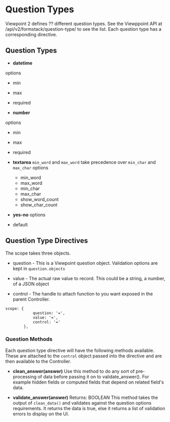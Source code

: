 # Question Types

Viewpoint 2 defines ?? different question types. See the Viewppoint API at /api/v2/formstack/question-type/ to see the list. Each question type has a corresponding directive.

## Question Types

* **datetime** 
  
 options
  * min 
  * max
  * required

* **number**
  
 options
  * min
  * max
  * required
 
* **textarea**
  `min_word` and `max_word` take precedence over `min_char` and `max_char`
 options
  * min_word
  * max_word
  * min_char
  * max_char
  * show_word_count
  * show_char_count

* **yes-no**
 options
 * default



## Question Type Directives
The scope takes three objects. 

 * question - This is a Viewpoint question object. Validation options are kept in `question.objects`
 
 * value - The actual raw value to record. This could be a string, a number, of a JSON object
 
 * control - The handle to attach function to you want exposed in the parent Controller.
 
```
scope: {
            question: '=', 
            value: '=',
            control: '='
        },
```

### Question Methods
Each question type directive will have the following methods available. These are attached to the `control` object passed into the directive and are then available to the Controller.


* **clean_answer(answer)**
  Use this method to do any sort of pre-processing of data before passing it on to validate_answer(). For example hidden fields or computed fields that depend on related field's data. 

* **validate_answer(answer)**
  Returns: BOOLEAN
  This method takes the output of `clean_data()` and validates against the question options requirements. It returns the data is true, else it returns a list of validation errors to display on the UI. 
